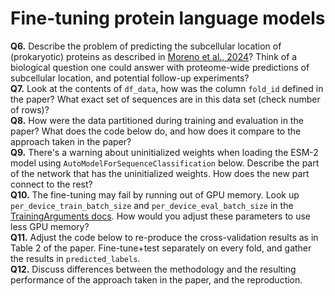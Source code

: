 # Fine-tuning protein language models  
**Q6.** Describe the problem of predicting the subcellular location of (prokaryotic) proteins as described in [Moreno et al., 2024](https://doi.org/10.1093/bioinformatics/btae677)? Think of a biological question one could answer with proteome-wide predictions of subcellular location, and potential follow-up experiments?  
**Q7.** Look at the contents of `df_data`, how was the column `fold_id` defined in the paper? What exact set of sequences are in this data set (check number of rows)?   
**Q8.** How were the data partitioned during training and evaluation in the paper? What does the code below do, and how does it compare to the approach taken in the paper?  
**Q9.** There's a warning about uninitialized weights when loading the ESM-2 model using `AutoModelForSequenceClassification` below. Describe the part of the network that has the uninitialized weights. How does the new part connect to the rest?  
**Q10.** The fine-tuning may fail by running out of GPU memory. Look up `per_device_train_batch_size` and `per_device_eval_batch_size` in the [TrainingArguments docs](https://huggingface.co/docs/transformers/v4.49.0/en/main_classes/trainer#transformers.TrainingArguments). How would you adjust these parameters to use less GPU memory?  
**Q11.** Adjust the code below to re-produce the cross-validation results as in Table 2 of the paper. Fine-tune+test separately on every fold, and gather the results in `predicted_labels`.  
**Q12.** Discuss differences between the methodology and the resulting performance of the approach taken in the paper, and the reproduction.  
